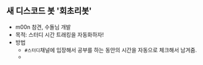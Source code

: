 ## 새 디스코드 봇 '회초리봇'

- m00n 참견, 수돌님 개발
- 목적: 스터디 시간 트래킹을 자동화하자! 
- 방법
	- `#스터디`채널에 입장해서 공부를 하는 동안의 시간을 자동으로 체크해서 남겨줌.
	- 